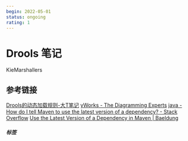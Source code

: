 ```yaml
---
begin: 2022-05-01
status: ongoing
rating: 1
---
```


# Drools 笔记

KieMarshallers


## 参考链接
[Drools的动态加载规则-大T笔记](http://www.bigtspace.com/8819.html)
[yWorks - The Diagramming Experts](https://www.yworks.com/)
[java - How do I tell Maven to use the latest version of a dependency? - Stack Overflow](https://stackoverflow.com/questions/30571/how-do-i-tell-maven-to-use-the-latest-version-of-a-dependency)
[Use the Latest Version of a Dependency in Maven | Baeldung](https://www.baeldung.com/maven-dependency-latest-version)



##### 标签
